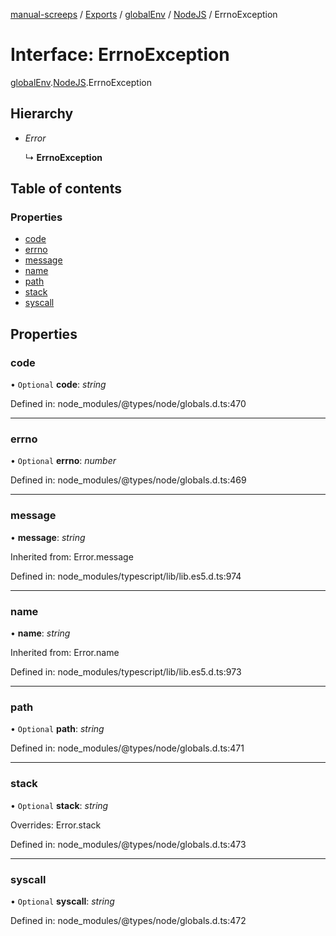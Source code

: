 [manual-screeps](../README.md) / [Exports](../modules.md) / [globalEnv](../modules/globalenv.md) / [NodeJS](../modules/globalenv.nodejs.md) / ErrnoException

# Interface: ErrnoException

[globalEnv](../modules/globalenv.md).[NodeJS](../modules/globalenv.nodejs.md).ErrnoException

## Hierarchy

- *Error*

  ↳ **ErrnoException**

## Table of contents

### Properties

- [code](globalenv.nodejs.errnoexception.md#code)
- [errno](globalenv.nodejs.errnoexception.md#errno)
- [message](globalenv.nodejs.errnoexception.md#message)
- [name](globalenv.nodejs.errnoexception.md#name)
- [path](globalenv.nodejs.errnoexception.md#path)
- [stack](globalenv.nodejs.errnoexception.md#stack)
- [syscall](globalenv.nodejs.errnoexception.md#syscall)

## Properties

### code

• `Optional` **code**: *string*

Defined in: node_modules/@types/node/globals.d.ts:470

___

### errno

• `Optional` **errno**: *number*

Defined in: node_modules/@types/node/globals.d.ts:469

___

### message

• **message**: *string*

Inherited from: Error.message

Defined in: node_modules/typescript/lib/lib.es5.d.ts:974

___

### name

• **name**: *string*

Inherited from: Error.name

Defined in: node_modules/typescript/lib/lib.es5.d.ts:973

___

### path

• `Optional` **path**: *string*

Defined in: node_modules/@types/node/globals.d.ts:471

___

### stack

• `Optional` **stack**: *string*

Overrides: Error.stack

Defined in: node_modules/@types/node/globals.d.ts:473

___

### syscall

• `Optional` **syscall**: *string*

Defined in: node_modules/@types/node/globals.d.ts:472
